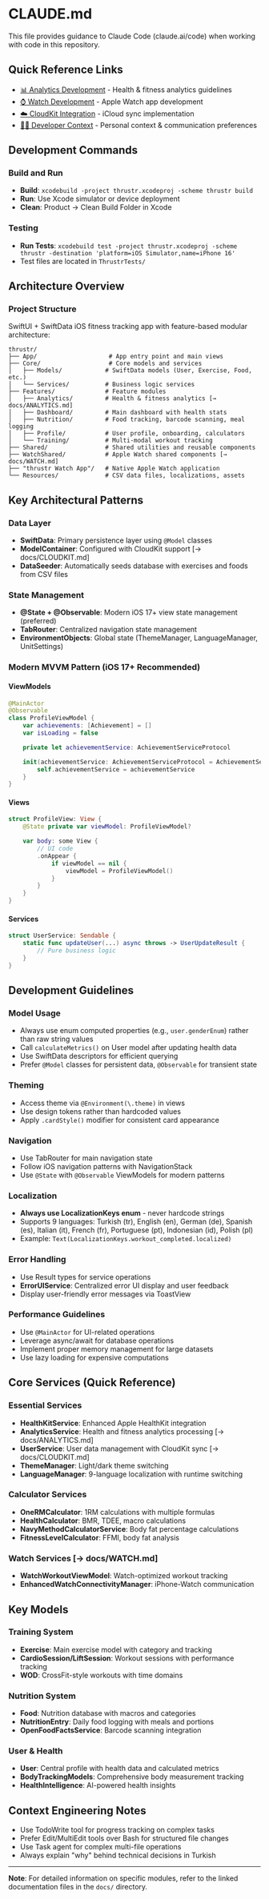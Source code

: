 # CLAUDE.md

This file provides guidance to Claude Code (claude.ai/code) when working with code in this repository.

## Quick Reference Links
- [📊 Analytics Development](docs/ANALYTICS.md) - Health & fitness analytics guidelines
- [⌚ Watch Development](docs/WATCH.md) - Apple Watch app development
- [☁️ CloudKit Integration](docs/CLOUDKIT.md) - iCloud sync implementation
- [👨‍💻 Developer Context](docs/DEVELOPER-CONTEXT.md) - Personal context & communication preferences

## Development Commands

### Build and Run
- **Build**: `xcodebuild -project thrustr.xcodeproj -scheme thrustr build`
- **Run**: Use Xcode simulator or device deployment
- **Clean**: Product → Clean Build Folder in Xcode

### Testing
- **Run Tests**: `xcodebuild test -project thrustr.xcodeproj -scheme thrustr -destination 'platform=iOS Simulator,name=iPhone 16'`
- Test files are located in `ThrustrTests/`

## Architecture Overview

### Project Structure
SwiftUI + SwiftData iOS fitness tracking app with feature-based modular architecture:

```
thrustr/
├── App/                    # App entry point and main views
├── Core/                   # Core models and services
│   ├── Models/            # SwiftData models (User, Exercise, Food, etc.)
│   └── Services/          # Business logic services
├── Features/              # Feature modules
│   ├── Analytics/         # Health & fitness analytics [→ docs/ANALYTICS.md]
│   ├── Dashboard/         # Main dashboard with health stats
│   ├── Nutrition/         # Food tracking, barcode scanning, meal logging
│   ├── Profile/           # User profile, onboarding, calculators
│   └── Training/          # Multi-modal workout tracking
├── Shared/                # Shared utilities and reusable components
├── WatchShared/           # Apple Watch shared components [→ docs/WATCH.md]
├── "thrustr Watch App"/   # Native Apple Watch application
└── Resources/             # CSV data files, localizations, assets
```

## Key Architectural Patterns

### Data Layer
- **SwiftData**: Primary persistence layer using `@Model` classes
- **ModelContainer**: Configured with CloudKit support [→ docs/CLOUDKIT.md]
- **DataSeeder**: Automatically seeds database with exercises and foods from CSV files

### State Management
- **@State + @Observable**: Modern iOS 17+ view state management (preferred)
- **TabRouter**: Centralized navigation state management
- **EnvironmentObjects**: Global state (ThemeManager, LanguageManager, UnitSettings)

### Modern MVVM Pattern (iOS 17+ Recommended)

#### ViewModels
```swift
@MainActor
@Observable
class ProfileViewModel {
    var achievements: [Achievement] = []
    var isLoading = false

    private let achievementService: AchievementServiceProtocol

    init(achievementService: AchievementServiceProtocol = AchievementService.self) {
        self.achievementService = achievementService
    }
}
```

#### Views
```swift
struct ProfileView: View {
    @State private var viewModel: ProfileViewModel?

    var body: some View {
        // UI code
        .onAppear {
            if viewModel == nil {
                viewModel = ProfileViewModel()
            }
        }
    }
}
```

#### Services
```swift
struct UserService: Sendable {
    static func updateUser(...) async throws -> UserUpdateResult {
        // Pure business logic
    }
}
```

## Development Guidelines

### Model Usage
- Always use enum computed properties (e.g., `user.genderEnum`) rather than raw string values
- Call `calculateMetrics()` on User model after updating health data
- Use SwiftData descriptors for efficient querying
- Prefer `@Model` classes for persistent data, `@Observable` for transient state

### Theming
- Access theme via `@Environment(\.theme)` in views
- Use design tokens rather than hardcoded values
- Apply `.cardStyle()` modifier for consistent card appearance

### Navigation
- Use TabRouter for main navigation state
- Follow iOS navigation patterns with NavigationStack
- Use `@State` with `@Observable` ViewModels for modern patterns

### Localization
- **Always use LocalizationKeys enum** - never hardcode strings
- Supports 9 languages: Turkish (tr), English (en), German (de), Spanish (es), Italian (it), French (fr), Portuguese (pt), Indonesian (id), Polish (pl)
- Example: `Text(LocalizationKeys.workout_completed.localized)`

### Error Handling
- Use Result types for service operations
- **ErrorUIService**: Centralized error UI display and user feedback
- Display user-friendly error messages via ToastView

### Performance Guidelines
- Use `@MainActor` for UI-related operations
- Leverage async/await for database operations
- Implement proper memory management for large datasets
- Use lazy loading for expensive computations

## Core Services (Quick Reference)

### Essential Services
- **HealthKitService**: Enhanced Apple HealthKit integration
- **AnalyticsService**: Health and fitness analytics processing [→ docs/ANALYTICS.md]
- **UserService**: User data management with CloudKit sync [→ docs/CLOUDKIT.md]
- **ThemeManager**: Light/dark theme switching
- **LanguageManager**: 9-language localization with runtime switching

### Calculator Services
- **OneRMCalculator**: 1RM calculations with multiple formulas
- **HealthCalculator**: BMR, TDEE, macro calculations
- **NavyMethodCalculatorService**: Body fat percentage calculations
- **FitnessLevelCalculator**: FFMI, body fat analysis

### Watch Services [→ docs/WATCH.md]
- **WatchWorkoutViewModel**: Watch-optimized workout tracking
- **EnhancedWatchConnectivityManager**: iPhone-Watch communication

## Key Models

### Training System
- **Exercise**: Main exercise model with category and tracking
- **CardioSession/LiftSession**: Workout sessions with performance tracking
- **WOD**: CrossFit-style workouts with time domains

### Nutrition System
- **Food**: Nutrition database with macros and categories
- **NutritionEntry**: Daily food logging with meals and portions
- **OpenFoodFactsService**: Barcode scanning integration

### User & Health
- **User**: Central profile with health data and calculated metrics
- **BodyTrackingModels**: Comprehensive body measurement tracking
- **HealthIntelligence**: AI-powered health insights

## Context Engineering Notes
- Use TodoWrite tool for progress tracking on complex tasks
- Prefer Edit/MultiEdit tools over Bash for structured file changes
- Use Task agent for complex multi-file operations
- Always explain "why" behind technical decisions in Turkish

---
**Note**: For detailed information on specific modules, refer to the linked documentation files in the `docs/` directory.
